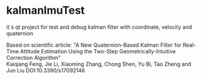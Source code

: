 # kalmanImuTest
it`s qt project for test and debug kalman filter with coordinate, velocity and quaternion

Based on scientific article: "A New Quaternion-Based Kalman Filter for Real-Time Attitude Estimation Using the Two-Step
Geometrically-Intuitive Correction Algorithm"
<br>
Kaiqiang Feng, Jie Li, Xiaoming Zhang, Chong Shen, Yu Bi, Tao Zheng and Jun Liu
DOI:10.3390/s17092146
